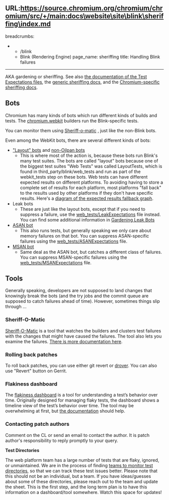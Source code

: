 URL:https://source.chromium.org/chromium/chromium/src/+/main:docs\website\site\blink\sheriffing\index.md
---
breadcrumbs:
- - /blink
  - Blink (Rendering Engine)
page_name: sheriffing
title: Handling Blink failures
---

AKA gardening or sheriffing. See also [the documentation of the Test
Expectations
files](https://chromium.googlesource.com/chromium/src/+/HEAD/docs/testing/web_test_expectations.md),
the [generic sheriffing docs](/developers/tree-sheriffs), and the
[Chromium-specific sheriffing
docs](/developers/tree-sheriffs/sheriff-details-chromium).

## Bots

Chromium has many kinds of bots which run different kinds of builds and tests.
The [chromium.webkit](https://build.chromium.org/p/chromium.webkit/waterfall)
builders run the Blink-specific tests.

You can monitor them using
[Sheriff-o-matic](https://sheriff-o-matic.appspot.com/) , just like the
non-Blink bots.

Even among the WebKit bots, there are several different kinds of bots:

*   ["Layout"
            bots](https://build.chromium.org/p/chromium.webkit/waterfall?category=layout&failures_only=true)
            and [non-Oilpan
            bots](https://build.chromium.org/p/chromium.webkit/waterfall?builder=WebKit+Win+non-Oilpan&builder=WebKit+Win+non-Oilpan+(dbg)&builder=WebKit+Mac+non-Oilpan&builder=WebKit+Mac+non-Oilpan+(dbg)&builder=WebKit+Linux+non-Oilpan&builder=WebKit+Linux+non-Oilpan+(dbg))
    *   This is where most of the action is, because these bots run
                Blink's many test suites. The bots are called "layout" bots
                because one of the biggest test suites "Web Tests" was called
                LayoutTests, which is found in third_party/blink/web_tests and
                run as part of the webkit_tests step on these bots. Web tests
                can have different expected results on different platforms. To
                avoiding having to store a complete set of results for each
                platform, most platforms "fall back" to the results used by
                other platforms if they don't have specific results. Here's a
                [diagram of the expected results fallback
                graph](https://docs.google.com/a/chromium.org/drawings/d/1KBTihR80H42GB0be0qK2CyM-pPUoMdnHqYaOsNK85vI/edit).
*   Leak bots
    *   These are just like the layout bots, except that if you need to
                suppress a failure, use the
                [web_tests/LeakExpectations](https://cs.chromium.org/chromium/src/third_party/blink/web_tests/LeakExpectations)
                file instead. You can find some additional information in
                [Gardening Leak
                Bots](https://docs.google.com/a/google.com/document/d/11C7zFNKydrorESnE6Nbq98QNmKRMrhSwVMGxkx4fiZM/edit#heading=h.26irfde6145p)
*   [ASAN
            bot](http://build.chromium.org/p/chromium.webkit/waterfall?show=WebKit%20Linux%20ASAN)
    *   This also runs tests, but generally speaking we only care about
                memory failures on that bot. You can suppress ASAN-specific
                failures using the
                [web_tests/ASANExpectations](https://cs.chromium.org/chromium/src/third_party/blink/web_tests/ASANExpectations)
                file.
*   [MSAN
            bot](https://build.chromium.org/p/chromium.webkit/builders/WebKit%20Linux%20MSAN)
    *   Same deal as the ASAN bot, but catches a different class of
                failures. You can suppress MSAN-specific failures using the
                [web_tests/MSANExpectations](https://cs.chromium.org/chromium/src/third_party/blink/web_tests/MSANExpectations)
                file.

## Tools

Generally speaking, developers are not supposed to land changes that knowingly
break the bots (and the try jobs and the commit queue are supposed to catch
failures ahead of time). However, sometimes things slip through ...

### Sheriff-O-Matic

[Sheriff-O-Matic](http://sheriff-o-matic.appspot.com/) is a tool that watches
the builders and clusters test failures with the changes that might have caused
the failures. The tool also lets you examine the failures. [There is more
documentation here](/developers/tree-sheriffs/sheriff-o-matic).

### Rolling back patches

To roll back patches, you can use either git revert or
[drover](/developers/how-tos/drover). You can also use "Revert" button on
Gerrit.

### Flakiness dashboard

The [flakiness
dashboard](http://test-results.appspot.com/dashboards/flakiness_dashboard.html#useWebKitCanary=true)
is a tool for understanding a test’s behavior over time. Originally designed for
managing flaky tests, the dashboard shows a timeline view of the test’s behavior
over time. The tool may be overwhelming at first, but [the
documentation](/developers/testing/flakiness-dashboard) should help.

### Contacting patch authors

Comment on the CL or send an email to contact the author. It is patch author's
responsibility to reply promptly to your query.

**Test Directories**

The web platform team has a large number of tests that are flaky, ignored, or
unmaintained. We are in the process of finding [teams to monitor test
directories](https://docs.google.com/spreadsheets/d/1c7O3fJ7aTY92vB5Dfyi_x2VYu4eFdeEeNTys6ECOviQ/edit?ts=57112a09#gid=0),
so that we can track these test issues better. Please note that this should not
be an individual, but a team. If you have ideas/guesses about some of these
directories, please reach out to the team and update the sheet. This is the
first step, and the long term plan is to have this information on a
dashboard/tool somewhere. Watch this space for updates!
